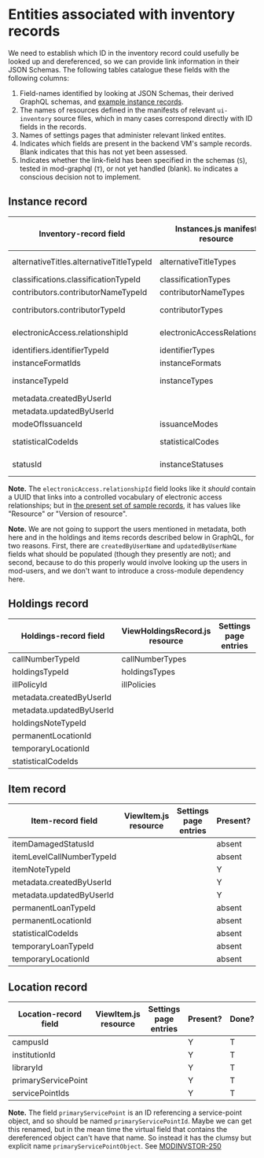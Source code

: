 # Entities associated with inventory records

We need to establish which ID in the inventory record could usefully be looked up and dereferenced, so we can provide link information in their JSON Schemas. The following tables catalogue these fields with the following columns:

1. Field-names identified by looking at JSON Schemas, their derived GraphQL schemas, and [example instance records](https://issues.folio.org/secure/attachment/15615/15615_UChicagoInstances_20181218+%282%29.json).
2. The names of resources defined in the manifests of relevant `ui-inventory` source files, which in many cases correspond directly with ID fields in the records.
3. Names of settings pages that administer relevant linked entites.
4. Indicates which fields are present in the backend VM's sample records. Blank indicates that this has not yet been assessed.
5. Indicates whether the link-field has been specified in the schemas (`S`), tested in mod-graphql (`T`), or not yet handled (blank). `No` indicates a conscious decision not to implement.


## Instance record

| Inventory-record field                   | Instances.js manifest resource | Settings page entries     | Present? | Done?
| ---------------------------------------- | ------------------------------ | ------------------------- | -------- | -
| alternativeTitles.alternativeTitleTypeId | alternativeTitleTypes          | Alternative title types   | absent   |
| classifications.classificationTypeId     | classificationTypes            | _[hardcoded]_             | Y        | T
| contributors.contributorNameTypeId       | contributorNameTypes           | _[hardcoded]_             | Y        | T
| contributors.contributorTypeId           | contributorTypes               | Contributor types         | absent   |
| electronicAccess.relationshipId          | electronicAccessRelationships  | URL relationship          | absent   |
| identifiers.identifierTypeId             | identifierTypes                | _[hardcoded]_             | Y        | T
| instanceFormatIds                        | instanceFormats                | Formats                   | absent   |
| instanceTypeId                           | instanceTypes                  | Resource types            | Y        | S
| metadata.createdByUserId                 |                                | [Users app]               | Y        | No
| metadata.updatedByUserId                 |                                | [Users app]               | Y        | No
| modeOfIssuanceId                         | issuanceModes                  | _[hardcoded]_             | absent   |
| statisticalCodeIds                       | statisticalCodes               | Statistical codes         | absent   |
| statusId                                 | instanceStatuses               | Instance status types     | absent   |

**Note.** The `electronicAccess.relationshipId` field looks like it _should_ contain a UUID that links into a controlled vocabulary of electronic access relationships; but in [the present set of sample records](https://issues.folio.org/secure/attachment/15615/15615_UChicagoInstances_20181218+%282%29.json), it has values like "Resource" or "Version of resource".

**Note.** We are not going to support the users mentioned in metadata, both here and in the holdings and items records described below in GraphQL, for two reasons. First, there are `createdByUserName` and `updatedByUserName` fields what should be populated (though they presently are not); and second, because to do this properly would involve looking up the users in mod-users, and we don't want to introduce a cross-module dependency here.


## Holdings record

| Holdings-record field                    | ViewHoldingsRecord.js resource | Settings page entries     | Present? | Done?
| ---------------------------------------- | ------------------------------ | ------------------------- | -------- | -
| callNumberTypeId                         | callNumberTypes                |                           | absent   |
| holdingsTypeId                           | holdingsTypes                  |                           | absent   |
| illPolicyId                              | illPolicies                    |                           | absent   |
| metadata.createdByUserId                 |                                |                           | Y        | No
| metadata.updatedByUserId                 |                                |                           | Y        | No
| holdingsNoteTypeId                       |                                |                           | absent   |
| permanentLocationId                      |                                |                           | Y        | T
| temporaryLocationId                      |                                |                           | absent   |
| statisticalCodeIds                       |                                |                           | absent   |


## Item record

| Item-record field                        | ViewItem.js resource           | Settings page entries     | Present? | Done?
| ---------------------------------------- | ------------------------------ | ------------------------- | -------- | -
| itemDamagedStatusId                      |                                |                           | absent   |
| itemLevelCallNumberTypeId                |                                |                           | absent   |
| itemNoteTypeId                           |                                |                           | Y        | T
| metadata.createdByUserId                 |                                |                           | Y        | No
| metadata.updatedByUserId                 |                                |                           | Y        | No
| permanentLoanTypeId                      |                                |                           | absent   |
| permanentLocationId                      |                                |                           | absent   |
| statisticalCodeIds                       |                                |                           | absent   |
| temporaryLoanTypeId                      |                                |                           | absent   |
| temporaryLocationId                      |                                |                           | absent   |


## Location record

| Location-record field                    | ViewItem.js resource           | Settings page entries     | Present? | Done?
| ---------------------------------------- | ------------------------------ | ------------------------- | -------- | -
| campusId                                 |                                |                           | Y        | T
| institutionId                            |                                |                           | Y        | T
| libraryId                                |                                |                           | Y        | T
| primaryServicePoint                      |                                |                           | Y        | T
| servicePointIds                          |                                |                           | Y        | T

**Note.** The field `primaryServicePoint` is an ID referencing a service-point object, and so should be named `primaryServicePointId`. Maybe we can get this renamed, but in the mean time the virtual field that contains the dereferenced object can't have that name. So instead it has the clumsy but explicit name `primaryServicePointObject`. See [MODINVSTOR-250](https://issues.folio.org/browse/MODINVSTOR-250)


